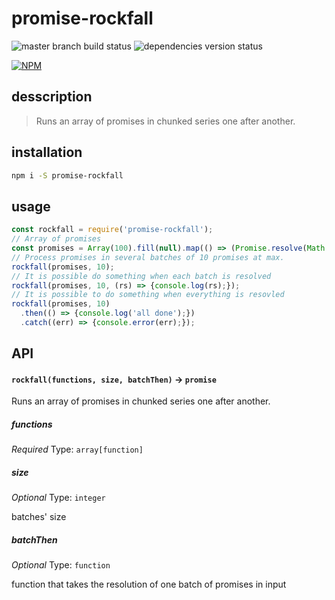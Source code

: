 # promise-rockfall

![master branch build status][promise-rockfall-travis]
![dependencies version status][promise-rockfall-versioneye]

[![NPM][promise-rockfall-ico]][promise-rockfall-url]

## desscription

> Runs an array of promises in chunked series one after another. 

## installation

```bash
npm i -S promise-rockfall
```

## usage

```javascript
const rockfall = require('promise-rockfall');
// Array of promises
const promises = Array(100).fill(null).map(() => (Promise.resolve(Math.random())));
// Process promises in several batches of 10 promises at max.
rockfall(promises, 10);
// It is possible do something when each batch is resolved
rockfall(promises, 10, (rs) => {console.log(rs);});
// It is possible to do something when everything is resovled
rockfall(promises, 10)
  .then(() => {console.log('all done');})
  .catch((err) => {console.error(err);});
```

## API

#### `rockfall(functions, size, batchThen)` -> `promise`

Runs an array of promises in chunked series one after another.

##### functions

*Required*
Type: `array[function]`

##### size

*Optional*
Type: `integer`

batches' size

##### batchThen

*Optional*
Type: `function`

function that takes the resolution of one batch of promises in input 

[promise-rockfall-url]: https://www.npmjs.com/package/promise-rockfall
[promise-rockfall-ico]: https://nodei.co/npm/promise-rockfall.png?compact=true
[promise-rockfall-travis]: https://travis-ci.org/sstephant/rockfall.svg?branch=master
[promise-rockfall-versioneye]: https://www.versioneye.com/user/projects/58eca9a6d6c98d0043fec932/badge.svg?style=flat-square
